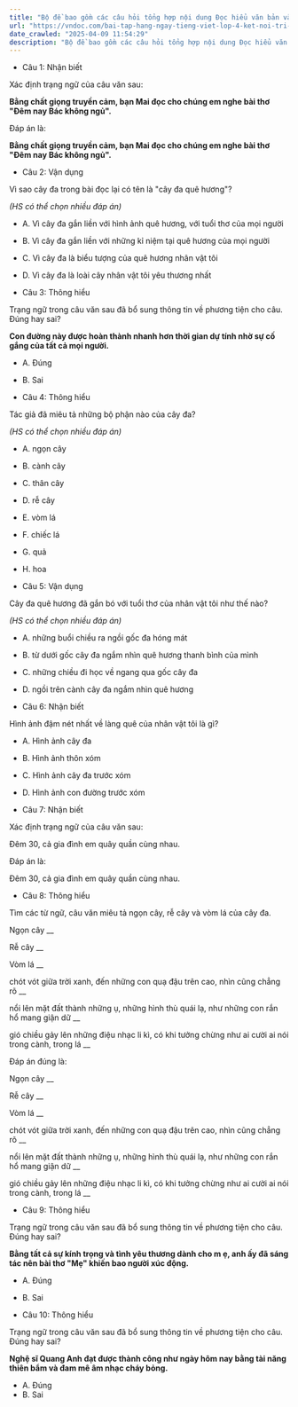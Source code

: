 ```yaml
---
title: "Bộ đề bao gồm các câu hỏi tổng hợp nội dung Đọc hiểu văn bản và Luyện từ và câu được học ở Tuần 28 trong chương trình Tiếng Việt lớp 4 Tập 2 Kết nối tri thức."
url: "https://vndoc.com/bai-tap-hang-ngay-tieng-viet-lop-4-ket-noi-tri-thuc-tuan-28-thu-2-338245"
date_crawled: "2025-04-09 11:54:29"
description: "Bộ đề bao gồm các câu hỏi tổng hợp nội dung Đọc hiểu văn bản và Luyện từ và câu được học ở Tuần 28 trong chương trình Tiếng Việt lớp 4 Tập 2 Kết nối tri thức."
---
```


* Câu 1:  Nhận biết

Xác định trạng ngữ của câu văn sau:

**Bằng chất giọng truyền cảm, bạn Mai đọc cho chúng em nghe bài thơ "Đêm nay Bác không ngủ".**

Đáp án là:

**Bằng chất giọng truyền cảm, bạn Mai đọc cho chúng em nghe bài thơ "Đêm nay Bác không ngủ".**

* Câu 2:  Vận dụng

Vì sao cây đa trong bài đọc lại có tên là "cây đa quê hương"?

_(HS có thể chọn nhiều đáp án)_

  * A. Vì cây đa gắn liền với hình ảnh quê hương, với tuổi thơ của mọi người 
  * B. Vì cây đa gắn liền với những kỉ niệm tại quê hương của mọi người 
  * C. Vì cây đa là biểu tượng của quê hương nhân vật tôi 
  * D. Vì cây đa là loài cây nhân vật tôi yêu thương nhất 



* Câu 3:  Thông hiểu

Trạng ngữ trong câu văn sau đã bổ sung thông tin về phương tiện cho câu. Đúng hay sai?

**Con đường này được hoàn thành nhanh hơn thời gian dự tính nhờ sự cố gắng của tất cả mọi người.**

  * A. Đúng 
  * B. Sai 



* Câu 4:  Thông hiểu

Tác giả đã miêu tả những bộ phận nào của cây đa?

_(HS có thể chọn nhiều đáp án)_

  * A. ngọn cây 
  * B. cành cây 
  * C. thân cây 
  * D. rễ cây 
  * E. vòm lá 
  * F. chiếc lá 
  * G. quả 
  * H. hoa 



* Câu 5:  Vận dụng

Cây đa quê hương đã gắn bó với tuổi thơ của nhân vật tôi như thế nào?

_(HS có thể chọn nhiều đáp án)_

  * A. những buổi chiều ra ngồi gốc đa hóng mát 
  * B. từ dưới gốc cây đa ngắm nhìn quê hương thanh bình của mình 
  * C. những chiều đi học về ngang qua gốc cây đa 
  * D. ngồi trên cành cây đa ngắm nhìn quê hương 



* Câu 6:  Nhận biết

Hình ảnh đậm nét nhất về làng quê của nhân vật tôi là gì?

  * A. Hình ảnh cây đa 
  * B. Hình ảnh thôn xóm 
  * C. Hình ảnh cây đa trước xóm 
  * D. Hình ảnh con đường trước xóm 



* Câu 7:  Nhận biết

Xác định trạng ngữ của câu văn sau:

Đêm 30, cả gia đình em quây quần cùng nhau.

Đáp án là:

Đêm 30, cả gia đình em quây quần cùng nhau.

* Câu 8:  Thông hiểu

Tìm các từ ngữ, câu văn miêu tả ngọn cây, rễ cây và vòm lá của cây đa.

Ngọn cây  __

Rễ cây __

Vòm lá __

chót vót giữa trời xanh, đến những con quạ đậu trên cao, nhìn cũng chẳng rõ __

nổi lên mặt đất thành những ụ, những hình thù quái lạ, như những con rắn hổ mang giận dữ __

gió chiều gảy lên những điệu nhạc li kì, có khi tưởng chừng như ai cười ai nói trong cành, trong lá __

Đáp án đúng là:

Ngọn cây __

Rễ cây __

Vòm lá __

chót vót giữa trời xanh, đến những con quạ đậu trên cao, nhìn cũng chẳng rõ __

nổi lên mặt đất thành những ụ, những hình thù quái lạ, như những con rắn hổ mang giận dữ __

gió chiều gảy lên những điệu nhạc li kì, có khi tưởng chừng như ai cười ai nói trong cành, trong lá __

* Câu 9: Thông hiểu

Trạng ngữ trong câu văn sau đã bổ sung thông tin về phương tiện cho câu. Đúng hay sai?

**Bằng tất cả sự kính trọng và tình yêu thương dành cho m ẹ, anh ấy đã sáng tác nên bài thơ "Mẹ" khiến bao người xúc động.**

  * A. Đúng 
  * B. Sai 



* Câu 10:  Thông hiểu

Trạng ngữ trong câu văn sau đã bổ sung thông tin về phương tiện cho câu. Đúng hay sai?

**Nghệ sĩ Quang Anh đạt được thành công như ngày hôm nay bằng tài năng thiên bẩm và đam mê âm nhạc cháy bỏng.**

  * A. Đúng 
  * B. Sai 


